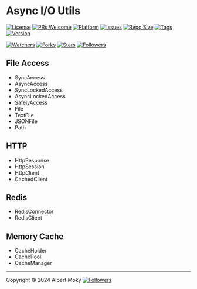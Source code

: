 # Async I/O Utils

[![License](https://img.shields.io/github/license/moky/wormhole)](https://github.com/moky/wormhole/blob/master/LICENSE)
[![PRs Welcome](https://img.shields.io/badge/PRs-welcome-brightgreen.svg)](https://github.com/moky/wormhole/pulls)
[![Platform](https://img.shields.io/badge/Platform-Python%203-brightgreen.svg)](https://github.com/moky/wormhole/wiki)
[![Issues](https://img.shields.io/github/issues/moky/wormhole)](https://github.com/moky/wormhole/issues)
[![Repo Size](https://img.shields.io/github/repo-size/moky/wormhole)](https://github.com/moky/wormhole/archive/refs/heads/main.zip)
[![Tags](https://img.shields.io/github/tag/moky/wormhole)](https://github.com/moky/wormhole/tags)
[![Version](https://img.shields.io/pypi/v/aiou)](https://pypi.org/project/aiou)

[![Watchers](https://img.shields.io/github/watchers/moky/wormhole)](https://github.com/moky/wormhole/watchers)
[![Forks](https://img.shields.io/github/forks/moky/wormhole)](https://github.com/moky/wormhole/forks)
[![Stars](https://img.shields.io/github/stars/moky/wormhole)](https://github.com/moky/wormhole/stargazers)
[![Followers](https://img.shields.io/github/followers/dimchat)](https://github.com/orgs/dimchat/followers)

## File Access

* SyncAccess
* AsyncAccess
* SyncLockedAccess
* AsyncLockedAccess
* SafelyAccess
* File
* TextFile
* JSONFile
* Path

## HTTP

* HttpResponse
* HttpSession
* HttpClient
* CachedClient

## Redis

* RedisConnector
* RedisClient

## Memory Cache

* CacheHolder
* CachePool
* CacheManager

----

Copyright &copy; 2024 Albert Moky
[![Followers](https://img.shields.io/github/followers/moky)](https://github.com/moky?tab=followers)
